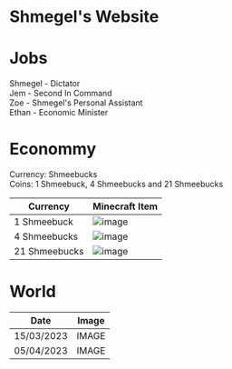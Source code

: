 # Shmegel's Website

# Jobs

Shmegel - Dictator
<br /> Jem - Second In Command
<br /> Zoe - Shmegel's Personal Assistant
<br /> Ethan - Economic Minister

# Econommy

Currency: Shmeebucks
<br /> Coins: 1 Shmeebuck, 4 Shmeebucks and 21 Shmeebucks

| Currency  | Minecraft Item |
| ------------- | ------------- |
| 1 Shmeebuck  | ![image](https://user-images.githubusercontent.com/127815831/225199101-85783f90-b509-495a-b9bc-81ededb00663.png)  |
| 4 Shmeebucks  | ![image](https://user-images.githubusercontent.com/127815831/225199005-760ea2b2-94a3-4845-b116-98addc3e0093.png)  |
| 21 Shmeebucks  |  ![image](https://user-images.githubusercontent.com/127815831/225199186-5a4ea957-3796-43bc-9dba-6cd8165ec9aa.png)  |

# World

| Date  | Image |
| ------------- | ------------- |
| 15/03/2023  | IMAGE  |
| 05/04/2023  | IMAGE  |


